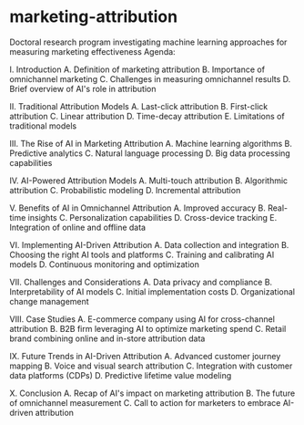 # marketing-attribution
Doctoral research program investigating machine learning approaches for measuring marketing effectiveness
Agenda: 

I. Introduction
   A. Definition of marketing attribution
   B. Importance of omnichannel marketing
   C. Challenges in measuring omnichannel results
   D. Brief overview of AI's role in attribution

II. Traditional Attribution Models
    A. Last-click attribution
    B. First-click attribution
    C. Linear attribution
    D. Time-decay attribution
    E. Limitations of traditional models

III. The Rise of AI in Marketing Attribution
     A. Machine learning algorithms
     B. Predictive analytics
     C. Natural language processing
     D. Big data processing capabilities

IV. AI-Powered Attribution Models
    A. Multi-touch attribution
    B. Algorithmic attribution
    C. Probabilistic modeling
    D. Incremental attribution

V. Benefits of AI in Omnichannel Attribution
   A. Improved accuracy
   B. Real-time insights
   C. Personalization capabilities
   D. Cross-device tracking
   E. Integration of online and offline data

VI. Implementing AI-Driven Attribution
    A. Data collection and integration
    B. Choosing the right AI tools and platforms
    C. Training and calibrating AI models
    D. Continuous monitoring and optimization

VII. Challenges and Considerations
     A. Data privacy and compliance
     B. Interpretability of AI models
     C. Initial implementation costs
     D. Organizational change management

VIII. Case Studies
      A. E-commerce company using AI for cross-channel attribution
      B. B2B firm leveraging AI to optimize marketing spend
      C. Retail brand combining online and in-store attribution data

IX. Future Trends in AI-Driven Attribution
    A. Advanced customer journey mapping
    B. Voice and visual search attribution
    C. Integration with customer data platforms (CDPs)
    D. Predictive lifetime value modeling

X. Conclusion
   A. Recap of AI's impact on marketing attribution
   B. The future of omnichannel measurement
   C. Call to action for marketers to embrace AI-driven attribution
